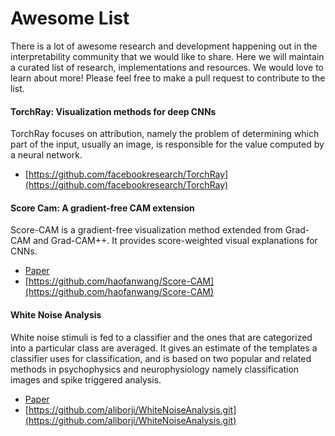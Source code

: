 # Awesome List

There is a lot of awesome research and development happening out in the interpretability community that we would like to share.  Here we will maintain a curated list of research, implementations and resources.  We would love to learn about more!  Please feel free to make a pull request to contribute to the list.


#### TorchRay: Visualization methods for deep CNNs
TorchRay focuses on attribution, namely the problem of determining which part of the input, usually an image, is responsible for the value computed by a neural network.
  - [https://github.com/facebookresearch/TorchRay](https://github.com/facebookresearch/TorchRay)


#### Score Cam: A gradient-free CAM extension
Score-CAM is a gradient-free visualization method extended from Grad-CAM and Grad-CAM++.  It provides score-weighted visual explanations for CNNs.
  - [Paper](https://arxiv.org/abs/1910.01279)
  - [https://github.com/haofanwang/Score-CAM](https://github.com/haofanwang/Score-CAM)


#### White Noise Analysis
White noise stimuli is fed to a classifier and the ones that are categorized into a particular class are averaged. It gives an estimate of the templates a classifier uses for classification, and is based on two popular and related methods in psychophysics and neurophysiology namely classification images and spike triggered analysis.
- [Paper](https://arxiv.org/abs/1912.12106)
- [https://github.com/aliborji/WhiteNoiseAnalysis.git](https://github.com/aliborji/WhiteNoiseAnalysis.git)
